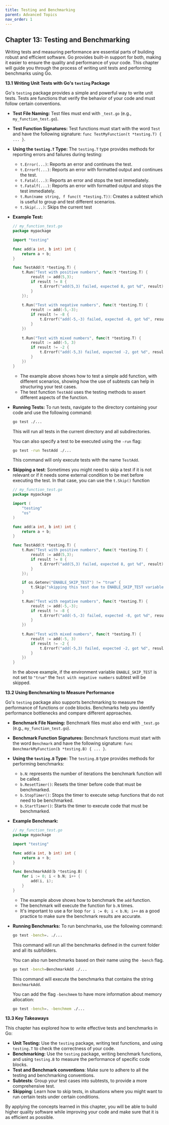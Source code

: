 ```yaml
---
title: Testing and Benchmarking
parent: Advanced Topics
nav_order: 1
---
```


## Chapter 13: Testing and Benchmarking

Writing tests and measuring performance are essential parts of building robust and efficient software. Go provides built-in support for both, making it easier to ensure the quality and performance of your code. This chapter will guide you through the process of writing unit tests and performing benchmarks using Go.

**13.1 Writing Unit Tests with Go's `testing` Package**

Go's `testing` package provides a simple and powerful way to write unit tests. Tests are functions that verify the behavior of your code and must follow certain conventions.

*   **Test File Naming:** Test files must end with `_test.go` (e.g., `my_function_test.go`).
*   **Test Function Signatures:** Test functions must start with the word `Test` and have the following signature: `func TestMyFunction(t *testing.T) { ... }`.
*   **Using the `testing.T` Type:** The `testing.T` type provides methods for reporting errors and failures during testing:
    *   `t.Error(...)`: Reports an error and continues the test.
    *   `t.Errorf(...)`: Reports an error with formatted output and continues the test.
    *   `t.Fatal(...)`: Reports an error and stops the test immediately.
    *   `t.Fatalf(...)`: Reports an error with formatted output and stops the test immediately.
    *   `t.Run(name string, f func(t *testing.T))`: Creates a subtest which is useful to group and test different scenarios.
	*   `t.Skip(...)`: Skips the current test
*   **Example Test:**
	```go
	// my_function_test.go
    package mypackage
    
    import "testing"

	func add(a int, b int) int {
		return a + b;
	}

	func TestAdd(t *testing.T) {
		t.Run("Test with positive numbers", func(t *testing.T) {
		    result := add(5,3);
		    if result != 8 {
				t.Errorf("add(5,3) failed, expected 8, got %d", result)
		    }
		});
		
		t.Run("Test with negative numbers", func(t *testing.T) {
			result := add(-5,-3);
			if result != -8 {
				t.Errorf("add(-5,-3) failed, expected -8, got %d", result);
			}
		})
		
		t.Run("Test with mixed numbers", func(t *testing.T) {
			result := add(-5, 3)
			if result != -2 {
				t.Errorf("add(-5,3) failed, expected -2, got %d", result)
			}
		})
	}
	```
    *   The example above shows how to test a simple add function, with different scenarios, showing how the use of subtests can help in structuring your test cases.
	*   The test function `TestAdd` uses the testing methods to assert different aspects of the function.

*   **Running Tests:**
    To run tests, navigate to the directory containing your code and use the following command:

    ```bash
    go test ./...
    ```

	This will run all tests in the current directory and all subdirectories.
	
	You can also specify a test to be executed using the `-run` flag:
    ```bash
	go test -run TestAdd ./...
    ```
	This command will only execute tests with the name `TestAdd`.
*  **Skipping a test**: Sometimes you might need to skip a test if it is not relevant or if it needs some external condition to be met before executing the test. In that case, you can use the `t.Skip()` function
	```go
	// my_function_test.go
    package mypackage
    
    import (
		"testing"
		"os"
	)

	func add(a int, b int) int {
		return a + b;
	}

	func TestAdd(t *testing.T) {
		t.Run("Test with positive numbers", func(t *testing.T) {
		    result := add(5,3);
		    if result != 8 {
				t.Errorf("add(5,3) failed, expected 8, got %d", result)
		    }
		});

		if os.Getenv("ENABLE_SKIP_TEST") != "true" {
			t.Skip("skipping this test due to ENABLE_SKIP_TEST variable");
		}
		
		t.Run("Test with negative numbers", func(t *testing.T) {
			result := add(-5,-3);
			if result != -8 {
				t.Errorf("add(-5,-3) failed, expected -8, got %d", result);
			}
		})
		
		t.Run("Test with mixed numbers", func(t *testing.T) {
			result := add(-5, 3)
			if result != -2 {
				t.Errorf("add(-5,3) failed, expected -2, got %d", result)
			}
		})
	}
	```
	In the above example, if the environment variable `ENABLE_SKIP_TEST` is not set to `"true"` the `Test with negative numbers` subtest will be skipped.

**13.2 Using Benchmarking to Measure Performance**

Go's `testing` package also supports benchmarking to measure the performance of functions or code blocks. Benchmarks help you identify performance bottlenecks and compare different approaches.

*   **Benchmark File Naming:** Benchmark files must also end with `_test.go` (e.g., `my_function_test.go`).
*   **Benchmark Function Signatures:** Benchmark functions must start with the word `Benchmark` and have the following signature: `func BenchmarkMyFunction(b *testing.B) { ... }`.
*   **Using the `testing.B` Type:** The `testing.B` type provides methods for performing benchmarks:
	* `b.N`: represents the number of iterations the benchmark function will be called.
    *   `b.ResetTimer()`: Resets the timer before code that must be benchmarked.
    *   `b.StopTimer()`: Stops the timer to execute setup functions that do not need to be benchmarked.
    *   `b.StartTimer()`: Starts the timer to execute code that must be benchmarked.
*   **Example Benchmark:**
	```go
	// my_function_test.go
    package mypackage
    
    import "testing"

	func add(a int, b int) int {
		return a + b;
	}

    func BenchmarkAdd(b *testing.B) {
	   	for i := 0; i < b.N; i++ {
			add(i, i);
		}
    }
	```
    *   The example above shows how to benchmark the `add` function.
	*   The benchmark will execute the function for `b.N` times.
    *   It's important to use a for loop `for i := 0; i < b.N; i++` as a good practice to make sure the benchmark results are accurate.

*   **Running Benchmarks:**
    To run benchmarks, use the following command:

    ```bash
    go test -bench=. ./...
    ```

	This command will run all the benchmarks defined in the current folder and all its subfolders.
	
	You can also run benchmarks based on their name using the `-bench` flag.
    ```bash
	go test -bench=BenchmarkAdd ./...
    ```
	This command will execute the benchmarks that contains the string `BenchmarkAdd`.
	
	You can add the flag `-benchmem` to have more information about memory allocation:
	```bash
	go test -bench=. -benchmem ./...
	```

**13.3 Key Takeaways**

This chapter has explored how to write effective tests and benchmarks in Go:

*   **Unit Testing:** Use the `testing` package, writing test functions, and using `testing.T` to check the correctness of your code.
*   **Benchmarking:** Use the `testing` package, writing benchmark functions, and using `testing.B` to measure the performance of specific code blocks.
*   **Test and Benchmark conventions**: Make sure to adhere to all the testing and benchmarking conventions.
*  **Subtests**: Group your test cases into subtests, to provide a more comprehensive test.
*	**Skipping**: Learn how to skip tests, in situations where you might want to run certain tests under certain conditions.

By applying the concepts learned in this chapter, you will be able to build higher quality software while improving your code and make sure that it is as efficient as possible.

